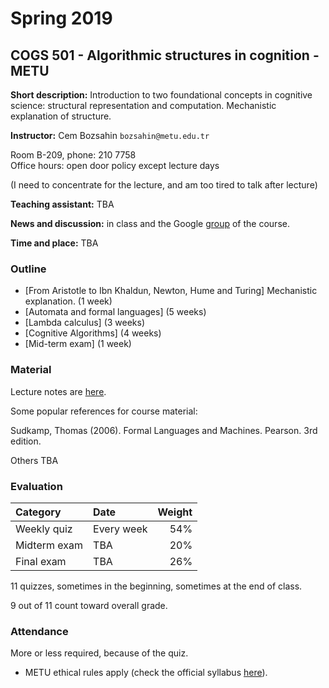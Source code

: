 # Spring 2019

COGS 501 - Algorithmic structures in cognition - METU 
-------------------------------------------------------

**Short description:** Introduction to two foundational concepts in cognitive science: structural representation and computation. Mechanistic explanation of structure.

**Instructor:** Cem Bozsahin  `bozsahin@metu.edu.tr`

 Room B-209, phone: 210 7758  
 Office hours: open door policy except lecture days 
 
(I need to concentrate for the lecture, and am too tired to talk after lecture)

**Teaching assistant:** TBA

**News and discussion:** in class and the Google
[group](https://groups.google.com/forum/#!forum/metu-cogs-501-algorithmic-structures-in-cognition)
of the course. 

**Time and place:** TBA

### Outline

- [From Aristotle to Ibn Khaldun, Newton, Hume and Turing] Mechanistic explanation. (1 week)
- [Automata and formal languages] (5 weeks)
- [Lambda calculus] (3 weeks)
- [Cognitive Algorithms] (4 weeks)
- [Mid-term exam] (1 week)


### Material

Lecture notes are <a href="https://github.com/umutozge/cogs501">here</a>.

Some popular references for course material:

Sudkamp, Thomas (2006). Formal Languages and Machines. Pearson. 3rd edition.

Others TBA


### Evaluation

|Category| Date | Weight |
:---|:---|---:
Weekly quiz | Every week | 54% 
Midterm exam  | TBA | 20%
Final exam | TBA | 26%

11 quizzes, sometimes in the beginning, sometimes at the end of class.

9 out of 11 count toward overall grade.

### Attendance

More or less required, because of the quiz.

- METU ethical rules apply (check the official syllabus
  [here](https://odtusyllabus.metu.edu.tr/)).
